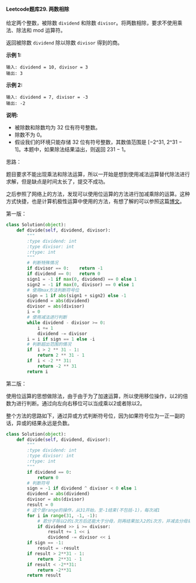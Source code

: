 #### Leetcode题库29. 两数相除  

给定两个整数，被除数 `dividend` 和除数 `divisor`。将两数相除，要求不使用乘法、除法和 mod 运算符。

返回被除数 `dividend` 除以除数 `divisor` 得到的商。

**示例 1:**

```
输入: dividend = 10, divisor = 3
输出: 3
```

**示例 2:**

```
输入: dividend = 7, divisor = -3
输出: -2
```

**说明:**

- 被除数和除数均为 32 位有符号整数。
- 除数不为 0。
- 假设我们的环境只能存储 32 位有符号整数，其数值范围是 [−2^31,  2^31 − 1]。本题中，如果除法结果溢出，则返回 231 − 1。

思路：

​	题目要求不能出现乘法和除法运算，所以一开始是想到使用减法运算替代除法进行求解，但是缺点是时间太长了，提交不成功。

​	之后参照了网络上的方法，发现可以使用位运算的方法进行加减乘除的运算。这种方式快捷，也是计算机极性运算中使用的方法，有想了解的可以参照这篇[博文](https://www.jianshu.com/p/7bba031b11e7)。

第一版：

```python
class Solution(object):
    def divide(self, dividend, divisor):
        """
        :type dividend: int
        :type divisor: int
        :rtype: int
        """
		# 判断特殊情况
        if divisor == 0:    return -1
        if dividend == 0:   return 0            
        sign1 = -1 if max(0, dividend) == 0 else 1
        sign2 = -1 if max(0, divisor) == 0 else 1
        # 使用max方法判断符号位
        sign = 1 if abs(sign1 + sign2) else -1
        dividend = abs(dividend)
        divisor = abs(divisor)
        i = 0
        # 使用减法进行判断
        while dividend - divisor >= 0:
            i += 1
            dividend -= divisor
        i = i if sign == 1 else -i
        # 判断超出范围的情况
        if  i > 2 ** 31 - 1:
            return 2 ** 31 - 1
        if  i < -2 ** 31:
            return -2 ** 31
        return i
```

第二版：

​	使用位运算的思想做除法，由于由于为了加速运算，所以使用移位操作，以2的倍数为进行判断。通过向左向右移位可以当成乘以2或者除以2。

​	整个方法的思路如下，通过异或方式判断符号位，因为如果符号位为一正一副的话，异或的结果永远是负数。

```python
class Solution(object):
    def divide(self, dividend, divisor):
        """
        :type dividend: int
        :type divisor: int
        :rtype: int
        """
        if dividend == 0:
            return 0
        # 判断符号
        sign = -1 if dividend ^ divisor < 0 else 1
        dividend = abs(dividend)
        divisor = abs(divisor)
        result = 0
        # 这个是range的操作，从31开始，至-1结束(不包括-1)，每次减1
        for i in range(31, -1, -1):
            # 若分子除以2的i次方后还能大于分母，则再结果加入2的i次方，并减去分母乘以2的倍数
            if dividend >> i >= divisor:
                result += 1 << i
                dividend -= divisor << i
        if sign == -1:
            result = -result
        if result > 2**31 - 1:
            return  2**31 - 1
        if result < -2**31:
            return -2**31
        return result
```

